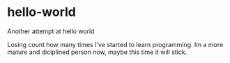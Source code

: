 # hello-world
Another attempt at hello world

Losing count how many times I've started to learn programming.  Im a more mature and diciplined person now, maybe this time it will stick.
